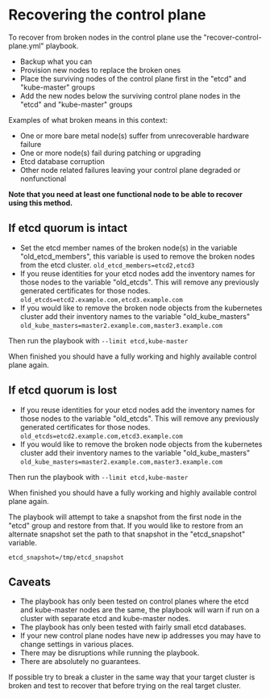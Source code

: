 
# Recovering the control plane

To recover from broken nodes in the control plane use the "recover\-control\-plane.yml" playbook.

* Backup what you can
* Provision new nodes to replace the broken ones
* Place the surviving nodes of the control plane first in the "etcd" and "kube-master" groups
* Add the new nodes below the surviving control plane nodes in the "etcd" and "kube-master" groups

Examples of what broken means in this context:

* One or more bare metal node(s) suffer from unrecoverable hardware failure
* One or more node(s) fail during patching or upgrading
* Etcd database corruption
* Other node related failures leaving your control plane degraded or nonfunctional

__Note that you need at least one functional node to be able to recover using this method.__

## If etcd quorum is intact

* Set the etcd member names of the broken node(s) in the variable "old\_etcd\_members", this variable is used to remove the broken nodes from the etcd cluster.
```old_etcd_members=etcd2,etcd3```
* If you reuse identities for your etcd nodes add the inventory names for those nodes to the variable "old\_etcds". This will remove any previously generated certificates for those nodes.
```old_etcds=etcd2.example.com,etcd3.example.com```
* If you would like to remove the broken node objects from the kubernetes cluster add their inventory names to the variable "old\_kube\_masters"
```old_kube_masters=master2.example.com,master3.example.com```

Then run the playbook with ```--limit etcd,kube-master```

When finished you should have a fully working and highly available control plane again.

## If etcd quorum is lost

* If you reuse identities for your etcd nodes add the inventory names for those nodes to the variable "old\_etcds". This will remove any previously generated certificates for those nodes.
```old_etcds=etcd2.example.com,etcd3.example.com```
* If you would like to remove the broken node objects from the kubernetes cluster add their inventory names to the variable "old\_kube\_masters"
```old_kube_masters=master2.example.com,master3.example.com```

Then run the playbook with ```--limit etcd,kube-master```

When finished you should have a fully working and highly available control plane again.

The playbook will attempt to take a snapshot from the first node in the "etcd" group and restore from that. If you would like to restore from an alternate snapshot set the path to that snapshot in the "etcd\_snapshot" variable.

```etcd_snapshot=/tmp/etcd_snapshot```

## Caveats

* The playbook has only been tested on control planes where the etcd and kube-master nodes are the same, the playbook will warn if run on a cluster with separate etcd and kube-master nodes.
* The playbook has only been tested with fairly small etcd databases.
* If your new control plane nodes have new ip addresses you may have to change settings in various places.
* There may be disruptions while running the playbook.
* There are absolutely no guarantees.

If possible try to break a cluster in the same way that your target cluster is broken and test to recover that before trying on the real target cluster.
